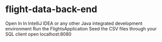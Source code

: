 # flight-data-back-end

Open In In IntelliJ IDEA or any other Java integrated development environment 
Run the FlightsApplication
Seed the CSV files through your SQL client
open localhost:8080
